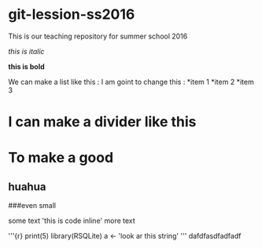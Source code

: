 # git-lession-ss2016
This is our teaching repository for summer school 2016

*this is italic*

**this is bold**

We can make a list like this :
I am goint to change this :
*item 1
*item 2
*item 3

I can make a divider like this 
==============================

# To make a good
## huahua
###even small



some text 'this is code inline' more text

'''{r}
print(5)
library(RSQLite)
a <- 'look ar this string'
'''
dafdfasdfadfadf











